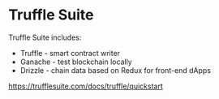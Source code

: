 # Truffle Suite

Truffle Suite includes:

- Truffle - smart contract writer
- Ganache - test blockchain locally
- Drizzle - chain data based on Redux for front-end dApps

https://trufflesuite.com/docs/truffle/quickstart